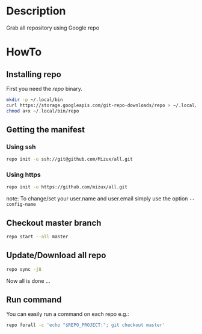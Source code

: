 # Description
Grab all repository using Google repo

# HowTo
## Installing repo
First you need the *repo* binary.
```sh
mkdir -p ~/.local/bin
curl https://storage.googleapis.com/git-repo-downloads/repo > ~/.local/bin/repo
chmod a+x ~/.local/bin/repo
```

## Getting the manifest
### Using ssh
```sh
repo init -u ssh://git@github.com/Mizux/all.git
```
### Using https
```sh
repo init -u https://github.com/mizux/all.git
```

note: To change/set your user.name and user.email simply use the option `--config-name`

## Checkout master branch
```sh
repo start --all master
```

## Update/Download all repo
```sh
repo sync -j8
```

Now all is done ...

## Run command
You can easily run a command on each repo e.g.:
```sh
repo forall -c 'echo "$REPO_PROJECT:"; git checkout master'
```

